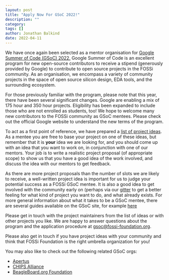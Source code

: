 ```yaml
---
layout: post
title: "Apply Now For GSoC 2022!"
description: ""
category:
tags: []
author: Jonathan Balkind
date: 2022-04-11
---
```


We have once again been selected as a mentor organisation for
[Google Summer of Code (GSoC) 2022.](https://summerofcode.withgoogle.com/)
Google Summer of Code is an excellent program for new open-source
contributors to receive a stipend (generously provided by Google) to
contribute to open source projects in the FOSSi community. As an
organisation, we encompass a variety of community projects in the
space of open source silicon design, EDA tools, and the surrounding
ecosystem.

For those previously familiar with the program, please note that this
year, there have been several significant changes. Google are enabling
a mix of 175 hour and 350 hour projects. Eligibility has been expanded
to include those who are not enrolled as students, too! We hope to
welcome many new contributors to the FOSSi community as GSoC mentees.
Please check out the official Google website to understand the new
terms of the program.

To act as a first point of reference, we have prepared a
[list of project ideas](/gsoc22-ideas.html). As a mentee you are free
to base your project on one of these ideas, but remember that it is
**your** idea we are looking for, and you should come up with an idea
that you want to work on, in conjunction with one of our mentors. Your
job is to write a realistic project proposal (of appropriate scope) to
show us that you have a good idea of the work involved, and discuss
the idea with our mentors to get feedback.

As there are more project proposals than the number of slots we
are likely to receive, a well-written project idea is important for
us to judge your potential success as a FOSSi GSoC mentee. It is also
a good idea to get involved with the community early on (perhaps via
our [gitter](https://gitter.im/librecores/Lobby) to get a better
feeling for what kind of project you want to do, and what already
exists. For more general information about what it takes to be a GSoC
mentee, there are several guides available on the GSoC site, for example
[here](https://developers.google.com/open-source/gsoc/resources/manual)

Please get in touch with the project maintainers from the list of
ideas or with other projects you like. We are happy to answer
questions about the program and the application procedure at
[gsoc@fossi-foundation.org](mailto:gsoc@fossi-foundation.org).

Please also get in touch if you have project ideas with your community
and think that FOSSi Foundation is the right umbrella organization for
you!

You may also like to check out the following related GSoC orgs:

* [Apertus](https://summerofcode.withgoogle.com/programs/2022/organizations/apertus-association)
* [CHIPS Alliance](https://summerofcode.withgoogle.com/programs/2022/organizations/chips-alliance)
* [BeagleBoard.org Foundation](https://summerofcode.withgoogle.com/programs/2022/organizations/beagleboardorg)
